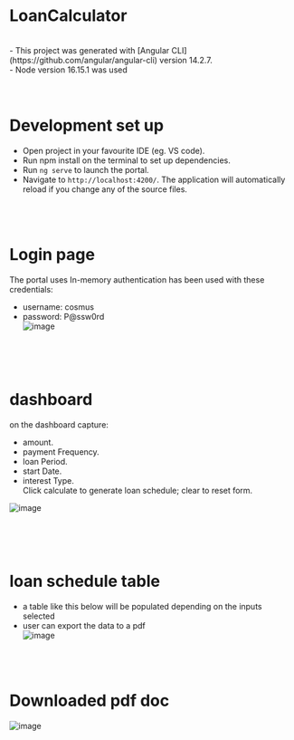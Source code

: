 # LoanCalculator
<br>
- This project was generated with [Angular CLI](https://github.com/angular/angular-cli) version 14.2.7.<br>
- Node version 16.15.1 was used
<br><br><br>

# Development set up <br>
- Open project in your favourite IDE (eg. VS code).
- Run npm install on the terminal to set up dependencies.<br>
- Run `ng serve` to launch the portal. <br>
- Navigate to `http://localhost:4200/`. The application will automatically reload if you change any of the source files.<br>
<br><br><br>



# Login page<br>
The portal uses In-memory authentication has been used with these credentials:<br>
- username: cosmus<br>
- password: P@ssw0rd<br>
![image](https://github.com/cosmus-njagi/calculator-portal/assets/74013713/63d9f686-7c3e-4e14-b32a-0218011016cd)

<br><br><br>



# dashboard<br>
on the dashboard capture:<br>
- amount.<br>
- payment Frequency.<br>
- loan Period.<br>
- start Date.<br>
- interest Type.<br>
Click calculate to generate loan schedule; clear to reset form.<br>

![image](https://github.com/cosmus-njagi/calculator-portal/assets/74013713/96c8d17d-a1a9-43c4-8fdc-4e459a7bf664)

<br><br><br>



# loan schedule table<br>
- a table like this below will be populated depending on the inputs selected<br>
- user can export the data to a pdf<br>
![image](https://github.com/cosmus-njagi/calculator-portal/assets/74013713/97d93cc8-f14a-4a0a-b743-c6552148436c)
<br><br><br><br>

# Downloaded pdf doc<br>
![image](https://github.com/cosmus-njagi/calculator-portal/assets/74013713/bfdbff41-4484-4e37-9649-1a1f475dc5a0)

